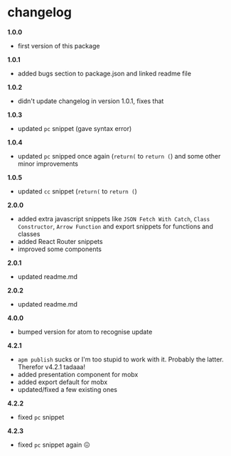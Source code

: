 # changelog

**1.0.0**

- first version of this package

**1.0.1**

- added bugs section to package.json and linked readme file

**1.0.2**

- didn't update changelog in version 1.0.1, fixes that

**1.0.3**

- updated `pc` snippet (gave syntax error)

**1.0.4**

- updated `pc` snipped once again (`return(` to `return (`) and some other minor improvements

**1.0.5**

- updated `cc` snippet (`return(` to `return (`)

**2.0.0**

- added extra javascript snippets like `JSON Fetch With Catch`, `Class Constructor`, `Arrow Function` and export snippets for functions and classes
- added React Router snippets
- improved some components

**2.0.1**

- updated readme.md

**2.0.2**

- updated readme.md

**4.0.0**

- bumped version for atom to recognise update

**4.2.1**

- `apm publish` sucks or I'm too stupid to work with it. Probably the latter. Therefor v4.2.1 tadaaa!
- added presentation component for mobx
- added export default for mobx
- updated/fixed a few existing ones

**4.2.2**

- fixed `pc` snippet

**4.2.3**

- fixed `pc` snippet again 😖
